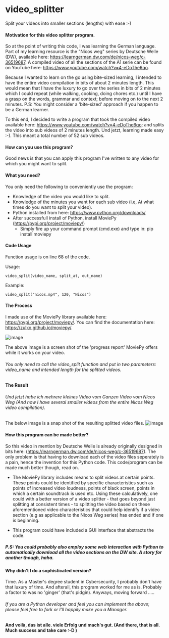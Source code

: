 # video_splitter
Split your videos into smaller sections (lengths) with ease :-)


#### Motivation for this video splitter program.
So at the point of writing this code, I was learning the German language. Part of my learning resource is the "Nicos weg" series by Deutsche Welle (DW), available here: https://learngerman.dw.com/de/nicos-weg/c-36519687. A compiled video of all the sections of the A1 serie can be found on YouTube here: https://www.youtube.com/watch?v=4-eDoThe6qo.

Because I wanted to learn on the go using bite-sized learning, I intended to have the entire video compilation in bits of about 2 minutes length. This would mean that I have the luxury to go over the series in bits of 2 minutes which I could repeat (while walking, cooking, doing chores etc.) until I have a grasp on the words, grammar and context; before moving on to the next 2 minutes. P.S: You might consider a 'bite-sized' approach if you happen to be a German learner.

To this end, I decided to write a program that took the compiled video available here: https://www.youtube.com/watch?v=4-eDoThe6qo; and splits the video into sub videos of 2 minutes length. Und jetzt, learning made easy :-). This meant a total number of 52 sub videos.

#### How can you use this program?
Good news is that you can apply this program I've written to any video for which you might want to split.

#### What you need?
You only need the following to conveniently use the program:
- Knowledge of the video you would like to split.
- Knowledge of the minutes you want for each sub video (i.e, At what times do you want to split your video).
- Python installed from here: https://www.python.org/downloads/
- After successfull install of Python, install MoviePy (https://pypi.org/project/moviepy/)
  - Simply fire up your command prompt (cmd.exe) and type in: pip install moviepy

#### Code Usage
Function usage is on line 68 of the code.

Usage:

```video_split(video_name, split_at, out_name)```

Example:

```video_split("nicos.mp4", 120, "Nicos")```

#### The Process
I made use of the MoviePy library available here: https://pypi.org/project/moviepy/. You can find the documentation here: https://zulko.github.io/moviepy/. 


![image](https://user-images.githubusercontent.com/68852419/147593399-b73fa4cf-39fc-41da-a9e8-b00b50292f47.png)

The above image is a screen shot of the 'progress report' MoviePy offers while it works on your video.
###### You only need to call the video_split function and put in two parameters: video_name and intended length for the splitted videos.


#### The Result
###### Und jetzt habe ich mehrere kleines Video vom Ganzen Video vom Nicos Weg (And now I have several smaller videos from the entire Nicos Weg video compilation).
The below image is a snap shot of the resulting splitted video files.
![image](https://user-images.githubusercontent.com/68852419/147593496-22feddc7-e71a-430c-b112-cbd02448176e.png)


#### How this program can be made better?
So this video in mention by Deutsche Welle is already originally designed in bits here: (https://learngerman.dw.com/de/nicos-weg/c-36519687). The only problem is that having to download each of the video files seperately is a pain, hence the invention for this Python code. This code/program can be made much better though, read on.
- The MoviePy library includes means to split videos at certain points. These points could be identified by specific characteristics such as points of increased video loudness, points of black screen, points in which a certain soundtrack is used etc. Using these calculatively, one could with a better version of a video splitter - that goes beyond just splitting at consistent times - to splitting the video based on these aforementioned video characteristics that could help identify if a video section (e.g as applicable to the Nicos Weg series) has ended and if one is beginning.

- This program could have included a GUI interface that abstracts the code. 
##### P.S: You could probably also employ some web interaction with Python to automatically download all the video sections on the DW site. A story for another though, haha.


#### Why didn't I do a sophisticated version?
Time. As a Master's degree student in Cybersecurity, I probably don't have that luxury of time. And afterall, this program worked for me as is. 
Probably a factor to was no 'ginger' (that's pidgin). Anyways, moving forward .....

###### If you are a Python developer and feel you can implement the above; please feel free to fork or I'll happily make you a Manager.


#### And voilà, das ist alle. viele Erfolg und mach's gut. (And there, that is all. Much success and take care :-D )

